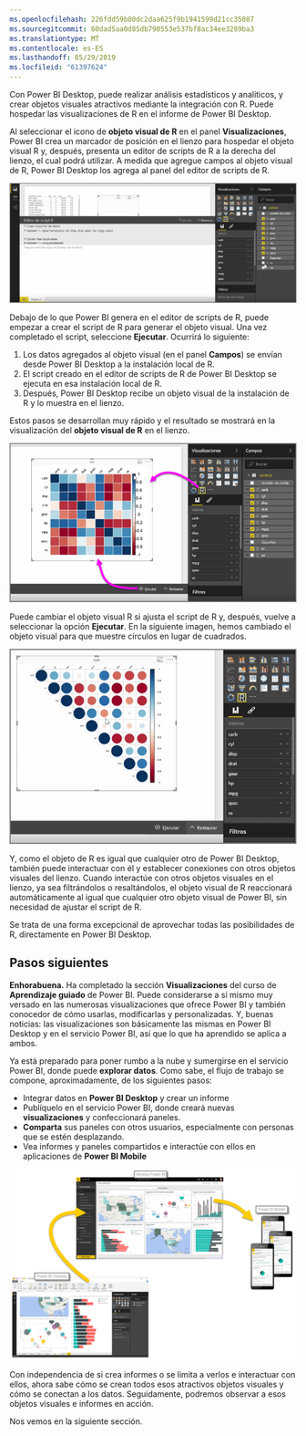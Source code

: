 ```yaml
---
ms.openlocfilehash: 226fdd59b00dc2daa625f9b1941599d21cc35087
ms.sourcegitcommit: 60dad5aa0d85db790553e537bf8ac34ee3289ba3
ms.translationtype: MT
ms.contentlocale: es-ES
ms.lasthandoff: 05/29/2019
ms.locfileid: "61397624"
---
```

Con Power BI Desktop, puede realizar análisis estadísticos y analíticos, y crear objetos visuales atractivos mediante la integración con R. Puede hospedar las visualizaciones de R en el informe de Power BI Desktop.

Al seleccionar el icono de **objeto visual de R** en el panel **Visualizaciones**, Power BI crea un marcador de posición en el lienzo para hospedar el objeto visual R y, después, presenta un editor de scripts de R a la derecha del lienzo, el cual podrá utilizar. A medida que agregue campos al objeto visual de R, Power BI Desktop los agrega al panel del editor de scripts de R.

![](media/3-11h-r-visual-integration/3-11h_1.png)

Debajo de lo que Power BI genera en el editor de scripts de R, puede empezar a crear el script de R para generar el objeto visual. Una vez completado el script, seleccione **Ejecutar**. Ocurrirá lo siguiente:

1. Los datos agregados al objeto visual (en el panel **Campos**) se envían desde Power BI Desktop a la instalación local de R.
2. El script creado en el editor de scripts de R de Power BI Desktop se ejecuta en esa instalación local de R.
3. Después, Power BI Desktop recibe un objeto visual de la instalación de R y lo muestra en el lienzo.

Estos pasos se desarrollan muy rápido y el resultado se mostrará en la visualización del **objeto visual de R** en el lienzo.

![](media/3-11h-r-visual-integration/3-11h_2.png)

Puede cambiar el objeto visual R si ajusta el script de R y, después, vuelve a seleccionar la opción **Ejecutar**. En la siguiente imagen, hemos cambiado el objeto visual para que muestre círculos en lugar de cuadrados.

![](media/3-11h-r-visual-integration/3-11h_3.png)

Y, como el objeto de R es igual que cualquier otro de Power BI Desktop, también puede interactuar con él y establecer conexiones con otros objetos visuales del lienzo. Cuando interactúe con otros objetos visuales en el lienzo, ya sea filtrándolos o resaltándolos, el objeto visual de R reaccionará automáticamente al igual que cualquier otro objeto visual de Power BI, sin necesidad de ajustar el script de R.

Se trata de una forma excepcional de aprovechar todas las posibilidades de R, directamente en Power BI Desktop.

## <a name="next-steps"></a>Pasos siguientes
**Enhorabuena.** Ha completado la sección **Visualizaciones** del curso de **Aprendizaje guiado** de Power BI. Puede considerarse a sí mismo muy versado en las numerosas visualizaciones que ofrece Power BI y también conocedor de cómo usarlas, modificarlas y personalizadas. Y, buenas noticias: las visualizaciones son básicamente las mismas en Power BI Desktop y en el servicio Power BI, así que lo que ha aprendido se aplica a ambos.

Ya está preparado para poner rumbo a la nube y sumergirse en el servicio Power BI, donde puede **explorar datos**. Como sabe, el flujo de trabajo se compone, aproximadamente, de los siguientes pasos:

* Integrar datos en **Power BI Desktop** y crear un informe
* Publíquelo en el servicio Power BI, donde creará nuevas **visualizaciones** y confeccionará paneles.
* **Comparta** sus paneles con otros usuarios, especialmente con personas que se estén desplazando.
* Vea informes y paneles compartidos e interactúe con ellos en aplicaciones de **Power BI Mobile**

![](media/3-11h-r-visual-integration/c0a1_1.png)

Con independencia de si crea informes o se limita a verlos e interactuar con ellos, ahora sabe cómo se crean todos esos atractivos objetos visuales y cómo se conectan a los datos. Seguidamente, podremos observar a esos objetos visuales e informes en acción.

Nos vemos en la siguiente sección.

